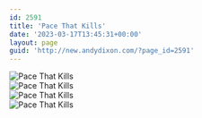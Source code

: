 ```yaml
---
id: 2591
title: 'Pace That Kills'
date: '2023-03-17T13:45:31+00:00'
layout: page
guid: 'http://new.andydixon.com/?page_id=2591'
---
```


![Pace That Kills](https://i0.wp.com/assets.g8x2.ldn.idrivee2-23.com/posters/Pace%20That%20Kills%2001.jpg?w=1200&ssl=1 "Pace That Kills")  
![Pace That Kills](https://i0.wp.com/assets.g8x2.ldn.idrivee2-23.com/posters/Pace%20That%20Kills%2002.jpg?w=1200&ssl=1 "Pace That Kills")  
![Pace That Kills](https://i0.wp.com/assets.g8x2.ldn.idrivee2-23.com/posters/Pace%20That%20Kills%2003.jpg?w=1200&ssl=1 "Pace That Kills")  
![Pace That Kills](https://i0.wp.com/assets.g8x2.ldn.idrivee2-23.com/posters/Pace%20That%20Kills%2004.jpg?w=1200&ssl=1 "Pace That Kills")